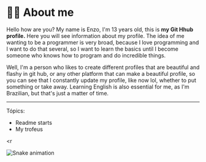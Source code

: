# 👨‍💻 About me

Hello how are you? My name is Enzo, I'm 13 years old, this is **my Git Hhub profile.** Here you will see information about my profile. The idea of me wanting to be a programmer is very broad, because I love programming and I want to do that several, so I want to learn the basics until I become someone who knows how to program and do incredible things.

 Well, I'm a person who likes to create different profiles that are beautiful and flashy in git hub, or any other platform that can make a beautiful profile, so you can see that I constantly update my profile, like now lol, whether to put something or take away.
 Learning English is also essential for me, as I'm Brazilian, but that's just a matter of time.
          
 <hr>

 Tópics:
 
 - Readme starts
 - My trofeus

 
<r

 
 
  ![Snake animation](https://github.com/shaylly/shaylly/blob/output/github-contribution-grid-snake.svg)
 

 
